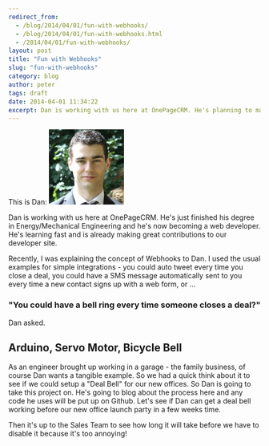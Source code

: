 ```yaml
---
redirect_from:
  - /blog/2014/04/01/fun-with-webhooks/
  - /blog/2014/04/01/fun-with-webhooks.html
  - /2014/04/01/fun-with-webhooks/
layout: post
title: "Fun with Webhooks"
slug: "fun-with-webhooks"
category: blog
author: peter
tags: draft
date: 2014-04-01 11:34:22
excerpt: Dan is working with us here at OnePageCRM. He's planning to make a 'deal bell' that rings when someone closes a deal in OnePageCRM.
---
```



This is Dan: <img  alt="Dan Author"  class="img-responsive" src="/assets/images/authors/dan.jpg"/>

Dan is working with us here at OnePageCRM. He's just finished his degree in Energy/Mechanical Engineering and he's now becoming a web developer.
He's learning fast and is already making great contributions to our developer site.

Recently, I was explaining the concept of Webhooks to Dan. I used the usual examples for simple integrations - you could auto tweet every time you close a deal, you could have a SMS message automatically sent to you every time a new contact signs up with a web form, or ...

### "You could have a bell ring every time someone closes a deal?" 
Dan asked.


## Arduino, Servo Motor, Bicycle Bell

As an engineer brought up working in a garage - the family business, of course Dan wants a tangible example. So we had a quick think about it to see if we could setup a "Deal Bell" for our new offices. 
So Dan is going to take this project on. He's going to blog about the process here and any code he uses will be put up on Github.
Let's see if Dan can get a deal bell working before our new office launch party in a few weeks time.

Then it's up to the Sales Team to see how long it will take before we have to disable it because it's too annoying!